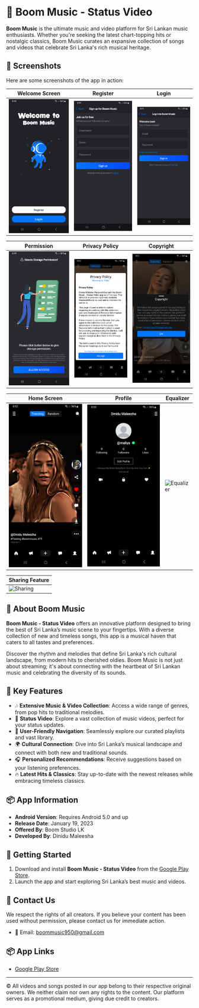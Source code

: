 # 🎵 Boom Music - Status Video

**Boom Music** is the ultimate music and video platform for Sri Lankan music enthusiasts. Whether you're seeking the latest chart-topping hits or nostalgic classics, Boom Music curates an expansive collection of songs and videos that celebrate Sri Lanka's rich musical heritage.

## 🌟 Screenshots

Here are some screenshots of the app in action:

| Welcome Screen | Register | Login |
|-------------|--------------|-------------------|
| ![Home](images/screenshot1.png) | ![Music Player](images/screenshot2.png) | ![Playlist Creation](images/screenshot3.png) |

| Permission | Privacy Policy | Copyright |
|--------------|---------|--------|
| ![Video Player](images/screenshot4.png) | ![Explore](images/screenshot5.png) | ![Search](images/screenshot6.png) |

| Home Screen | Profile | Equalizer |
|----------|-----------|-----------|
| ![Settings](images/screenshot7.png) | ![Dark Mode](images/screenshot8.png) | ![Equalizer](images/screenshot9.png) |

| Sharing Feature |
|----------------|
| ![Sharing](images/screenshot10.png) |

## 🎉 About Boom Music

**Boom Music - Status Video** offers an innovative platform designed to bring the best of Sri Lanka’s music scene to your fingertips. With a diverse collection of new and timeless songs, this app is a musical haven that caters to all tastes and preferences.

Discover the rhythm and melodies that define Sri Lanka's rich cultural landscape, from modern hits to cherished oldies. Boom Music is not just about streaming; it's about connecting with the heartbeat of Sri Lankan music and celebrating the diversity of its sounds.

## 🌟 Key Features

- 🎶 **Extensive Music & Video Collection**: Access a wide range of genres, from pop hits to traditional melodies.
- 🎥 **Status Video**: Explore a vast collection of music videos, perfect for your status updates.
- 🧭 **User-Friendly Navigation**: Seamlessly explore our curated playlists and vast library.
- 🌍 **Cultural Connection**: Dive into Sri Lanka’s musical landscape and connect with both new and traditional sounds.
- 🎧 **Personalized Recommendations**: Receive suggestions based on your listening preferences.
- 🔥 **Latest Hits & Classics**: Stay up-to-date with the newest releases while embracing timeless classics.

## 📦 App Information

- **Android Version**: Requires Android 5.0 and up
- **Release Date**: January 19, 2023
- **Offered By**: Boom Studio LK
- **Developed By**: Dinidu Maleesha

## 🚀 Getting Started

1. Download and install **Boom Music - Status Video** from the [Google Play Store](https://play.google.com/store/apps/details?id=com.boomstudio.boommusic).
2. Launch the app and start exploring Sri Lanka’s best music and videos.

## 🤝 Contact Us

We respect the rights of all creators. If you believe your content has been used without permission, please contact us for immediate action.

- 📧 Email: boommusic950@gmail.com

## 📦 App Links

- [Google Play Store](https://play.google.com/store/apps/details?id=com.boomstudio.boommusic)

---

© All videos and songs posted in our app belong to their respective original owners. We neither claim nor own any rights to the content. Our platform serves as a promotional medium, giving due credit to creators.
